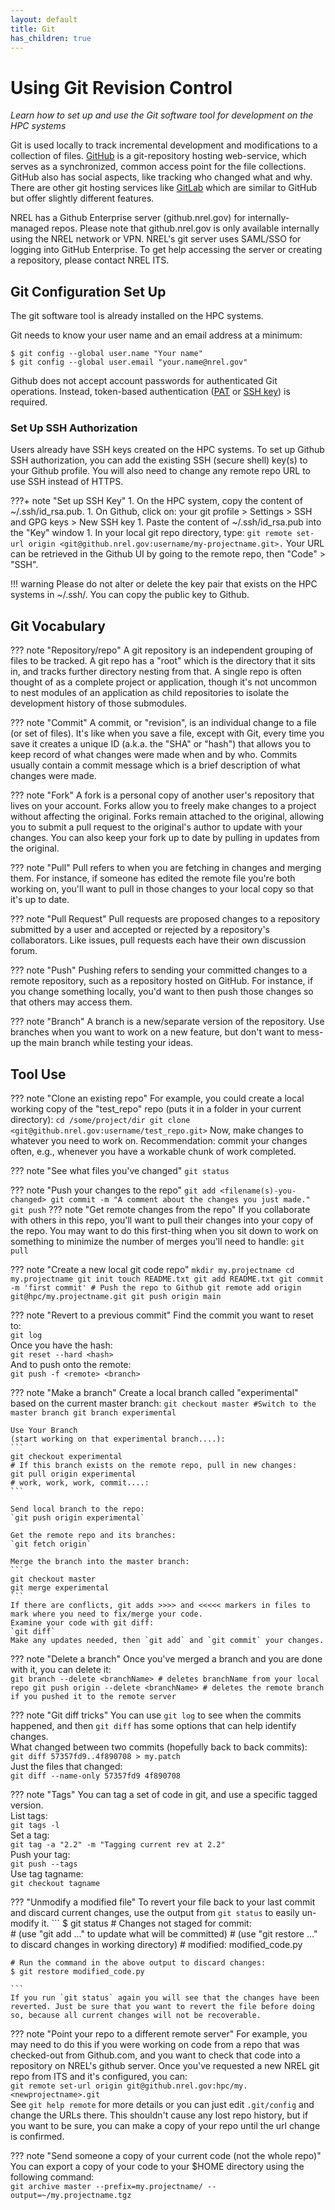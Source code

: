 ```yaml
---
layout: default
title: Git
has_children: true
---
```


# Using Git Revision Control 

*Learn how to set up and use the Git software tool for development on the HPC systems*

Git is used locally to track incremental development and modifications to a collection of files. [GitHub](https://github.com) is a git-repository hosting web-service, which serves as a synchronized, common access point for the file collections. GitHub also has social aspects, like tracking who changed what and why. There are other git hosting services like [GitLab](https://gitlab.com) which are similar to GitHub but offer slightly different features.


NREL has a Github Enterprise server (github.nrel.gov) for internally-managed repos. Please note that github.nrel.gov is only available internally using the NREL network or VPN. NREL's git server uses SAML/SSO for logging into GitHub Enterprise. To get help accessing the server or creating a repository, please contact NREL ITS.

## Git Configuration Set Up

The git software tool is already installed on the HPC systems. 

Git needs to know your user name and an email address at a minimum:

```
$ git config --global user.name "Your name"
$ git config --global user.email "your.name@nrel.gov"
```

Github does not accept account passwords for authenticated Git operations. Instead, token-based authentication ([PAT](https://docs.github.com/en/authentication/keeping-your-account-and-data-secure/creating-a-personal-access-token) or [SSH key](https://docs.github.com/en/authentication/connecting-to-github-with-ssh/about-ssh)) is required.

### Set Up SSH Authorization
Users already have SSH keys created on the HPC systems. To set up Github SSH authorization, you can add the existing SSH (secure shell) key(s) to your Github profile. You will also need to change any remote repo URL to use SSH instead of HTTPS. 

???+ note "Set up SSH Key"
    1. On the HPC system, copy the content of ~/.ssh/id_rsa.pub. 
    1. On Github, click on: your git profile >  Settings > SSH and GPG keys > New SSH key
    1. Paste the content of ~/.ssh/id_rsa.pub into the "Key" window
    1. In your local git repo directory, type:
    ```
    git remote set-url origin <git@github.nrel.gov:username/my-projectname.git>.
    ```
    Your URL can be retrieved in the Github UI by going to the remote repo, then "Code" > "SSH".

!!! warning 
    Please do not alter or delete the key pair that exists on the HPC systems in ~/.ssh/. You can copy the public key to Github. 
## Git Vocabulary

??? note "Repository/repo"
    A git repository is an independent grouping of files to be tracked. A git repo has a "root" which is the directory that it sits in, and tracks further directory nesting from that. A single repo is often thought of as a complete project or application, though it's not uncommon to nest modules of an application as child repositories to isolate the development history of those submodules.

??? note "Commit"
    A commit, or "revision", is an individual change to a file (or set of files). It's like when you save a file, except with Git, every time you save it creates a unique ID (a.k.a. the "SHA" or "hash") that allows you to keep record of what changes were made when and by who. Commits usually contain a commit message which is a brief description of what changes were made.

??? note "Fork" 
    A fork is a personal copy of another user's repository that lives on your account. Forks allow you to freely make changes to a project without affecting the original. Forks remain attached to the original, allowing you to submit a pull request to the original's author to update with your changes. You can also keep your fork up to date by pulling in updates from the original.

??? note "Pull"
    Pull refers to when you are fetching in changes and merging them. For instance, if someone has edited the remote file you're both working on, you'll want to pull in those changes to your local copy so that it's up to date.
    
??? note "Pull Request"
    Pull requests are proposed changes to a repository submitted by a user and accepted or rejected by a repository's collaborators. Like issues, pull requests each have their own discussion forum. 

??? note "Push"
    Pushing refers to sending your committed changes to a remote repository, such as a repository hosted on GitHub. For instance, if you change something locally, you'd want to then push those changes so that others may access them.

??? note "Branch"
    A branch is a new/separate version of the repository. Use branches when you want to work on a new feature, but don't want to mess-up the main branch while testing your ideas. 
## Tool Use

??? note "Clone an existing repo"
    For example, you could create a local working copy of the "test_repo" repo (puts it in a folder in your current directory):
    ```
    cd /some/project/dir
    git clone <git@github.nrel.gov:username/test_repo.git>
    ```
    Now, make changes to whatever you need to work on.
    Recommendation: commit your changes often, e.g., whenever you have a workable chunk of work completed.

??? note "See what files you've changed"
    `git status`

??? note "Push your changes to the repo"
    ```
    git add <filename(s)-you-changed>
    git commit -m "A comment about the changes you just made."
    git push
    ```
??? note "Get remote changes from the repo"
    If you collaborate with others in this repo, you'll want to pull their changes into your copy of the repo. You may want to do this first-thing when you sit down to work on something to minimize the number of merges you'll need to handle:
    `git pull`

??? note "Create a new local git code repo"
    ```
    mkdir my.projectname
    cd my.projectname
    git init
    touch README.txt
    git add README.txt
    git commit -m 'first commit'
    # Push the repo to Github
    git remote add origin git@hpc/my.projectname.git
    git push origin main
    ```

??? note "Revert to a previous commit"
    Find the commit you want to reset to:  
    `git log`  
    Once you have the hash:  
    `git reset --hard <hash>`  
    And to push onto the remote:  
    `git push -f <remote> <branch>`  

??? note "Make a branch"
    Create a local branch called "experimental" based on the current master branch:
    ```
    git checkout master #Switch to the master branch
    git branch experimental
    ```

    Use Your Branch
    (start working on that experimental branch....):
    ```
    git checkout experimental
    # If this branch exists on the remote repo, pull in new changes:
    git pull origin experimental
    # work, work, work, commit....:
    ```

    Send local branch to the repo:  
    `git push origin experimental`

    Get the remote repo and its branches:  
    `git fetch origin`

    Merge the branch into the master branch:  
    ```
    git checkout master
    git merge experimental
    ```
    If there are conflicts, git adds >>>> and <<<<< markers in files to mark where you need to fix/merge your code.  
    Examine your code with git diff:  
    `git diff`   
    Make any updates needed, then `git add` and `git commit` your changes. 

??? note "Delete a branch"
    Once you've merged a branch and you are done with it, you can delete it:  
    ```
    git branch --delete <branchName> # deletes branchName from your local repo
    git push origin --delete <branchName> # deletes the remote branch if you pushed it to the remote server
    ```

??? note "Git diff tricks"
    You can use `git log` to see when the commits happened, and then `git diff` has some options that can help identify changes.  
    What changed between two commits (hopefully back to back commits):  
    `git diff 57357fd9..4f890708 > my.patch`  
    Just the files that changed:    
    `git diff --name-only 57357fd9 4f890708`

??? note "Tags"
    You can tag a set of code in git, and use a specific tagged version.  
    List tags:  
    `git tags -l`  
    Set a tag:  
    `git tag -a "2.2" -m "Tagging current rev at 2.2"`  
    Push your tag:  
    `git push --tags`  
    Use tag tagname:  
    `git checkout tagname`

??? "Unmodify a modified file"
    To revert your file back to your last commit and discard current changes, use the output from `git status` to easily un-modify it. 
    ```
    $ git status
    # Changes not staged for commit:  
    # (use "git add <file>..." to update what will be committed)
    # (use "git restore <file>..." to discard changes in working directory)
        # modified: modified_code.py  

    # Run the command in the above output to discard changes:  
    $ git restore modified_code.py

    ```
    If you run `git status` again you will see that the changes have been reverted. Just be sure that you want to revert the file before doing so, because all current changes will not be recoverable. 

??? note "Point your repo to a different remote server"
    For example, you may need to do this if you were working on code from a repo that was checked-out from Github.com, and you want to check that code into a repository on NREL's github server. Once you've requested a new NREL git repo from ITS and it's configured, you can:    
    ```
    git remote set-url origin git@github.nrel.gov:hpc/my.<newprojectname>.git
    ```    
    See `git help remote` for more details or you can just edit `.git/config` and change the URLs there. 
    This shouldn't cause any lost repo history, but if you want to be sure, you can make a copy of your repo until the url change is confirmed. 

??? note "Send someone a copy of your current code (not the whole repo)"
    You can export a copy of your code to your $HOME directory using the following command:    
    `git archive master --prefix=my.projectname/ --output=~/my.projectname.tgz`






